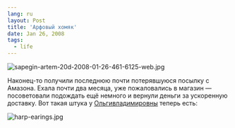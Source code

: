 ```yaml
---
lang: ru
layout: Post
title: 'Арфовый хомяк'
date: Jan 26, 2008
tags:
  - life
---
```


![sapegin-artem-20d-2008-01-26-461-6125-web.jpg](upload://sapegin-artem-20d-2008-01-26-461-6125-web.jpg)

Наконец-то получили последнюю почти потерявшуюся посылку с Амазона. Ехала почти два месяца, уже пожаловались в магазин — посоветовали подождать ещё немного и вернули деньги за ускоренную доставку. Вот такая штука у [Ольгивладимировны](http://airve.livejournal.com/) теперь есть:

![harp-earings.jpg](upload://harp-earings.jpg)
